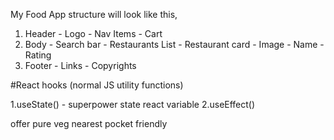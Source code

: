 My Food App structure will look like this,

1. Header - 
Logo - Nav Items - Cart
2. Body - 
Search bar - Restaurants List - Restaurant card - Image - Name - Rating
3. Footer - 
Links - Copyrights

#React hooks
(normal JS utility functions)

1.useState() - superpower state react variable
2.useEffect()


offer
pure veg
nearest
pocket friendly
